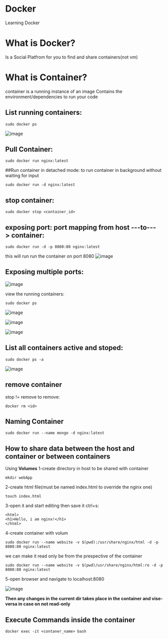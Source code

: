 # Docker
Learning Docker

# What is Docker?
Is a Social Platfrom for you to find and share containers(not vm)

# What is Container?
container is a running instance of an image
Contains the environment/dependencies to run your code

## List running containers:
```
sudo docker ps 
```
![image](https://user-images.githubusercontent.com/51336081/187316194-904b38f5-fadb-4079-9550-20fbd6666da8.png)

## Pull Container:
```
sudo docker run nginx:latest
```
##Run container in detached mode:
to run container in background without waiting for input
```
sudo docker run -d nginx:latest
```

## stop container:
```
sudo docker stop <container_id>
```
## exposing port: port mapping from host ---to---> container:
```
sudo docker run -d -p 8080:80 nginx:latest
```
this will run run the container on port 8080
![image](https://user-images.githubusercontent.com/51336081/187317192-5e51f3c8-4a9f-42a2-b7c4-67e3546ce202.png)
## Exposing multiple ports:
![image](https://user-images.githubusercontent.com/51336081/187318648-f830b3e7-e113-44bc-90e2-146f8661fb1f.png)

view the running containers:
```
sudo docker ps
```
![image](https://user-images.githubusercontent.com/51336081/187318771-cd87f6b3-9b1d-4e8f-99b7-30315bde9fe1.png)

![image](https://user-images.githubusercontent.com/51336081/187317667-b8546026-6d07-48c4-9645-ba0d6b86fdc0.png)

![image](https://user-images.githubusercontent.com/51336081/187317680-52ab9dfc-b4ef-4527-9ad5-40a88d6a006c.png)

## List all containers active and stoped:
```
sudo docker ps -a
```
![image](https://user-images.githubusercontent.com/51336081/187319161-120fec28-db70-4c8c-b737-5b4cb796a5b9.png)

## remove container

stop != remove
to remove:
```
docker rm <id>
```

## Naming Container
```
sudo docker run --name mongo -d nginx:latest
```

## How to share data between the host and container or between containers
Using **Volumes**
1-create directory in host to be shared with container
```
mkdir webApp
```
2-create html file(must be named index.html to override the nginx one)
```
touch index.html
```
3-open it and start editing then save it ctrl+s:
```
<html>
<h1>Hello, i am nginx!</h1>
</html>
```
4-create container with volum
```
sudo docker run --name website -v $(pwd):/usr/share/nginx/html -d -p 8080:80 nginx:latest
```
we can make it read only be from the prespective of the container
```
sudo docker run --name website -v $(pwd)/usr/share/nginx/html:ro -d -p 8080:80 nginx:latest
```
5-open browser and navigate to localhost:8080

![image](https://user-images.githubusercontent.com/51336081/187367230-07621171-8217-4075-9487-cd506b1ffdd9.png)

**Then any changes in the current dir takes place in the container and vise-versa in case on not read-only**

## Execute Commands inside the container
```
docker exec -it <contaner_name> bash 
```
